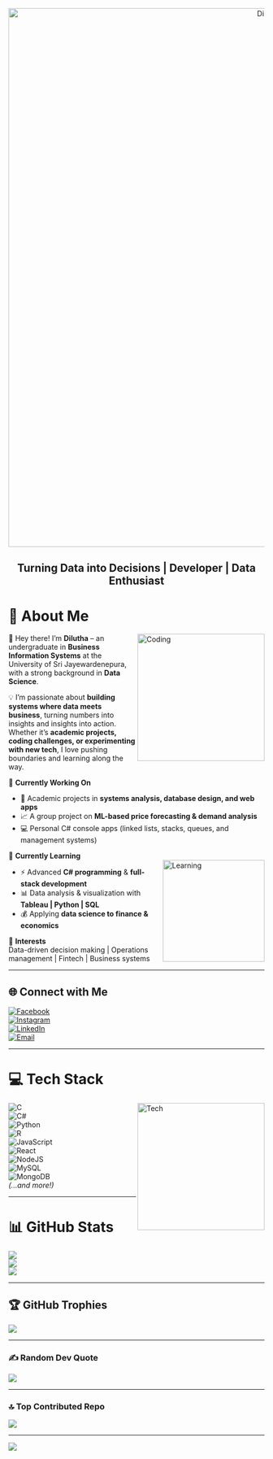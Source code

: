 <p align="center">
  <img src="https://media.giphy.com/media/3oEjI6SIIHBdRxXI40/giphy.gif" alt="Dilutha Banner" width="1060"/>
</p>
<h2 align="center">Turning Data into Decisions | Developer | Data Enthusiast</h2>

# 💫 About Me  
<img align="right" alt="Coding" width="250" src="https://media.giphy.com/media/qgQUggAC3Pfv687qPC/giphy.gif">  

👋 Hey there! I’m **Dilutha** – an undergraduate in **Business Information Systems** at the University of Sri Jayewardenepura, with a strong background in **Data Science**.  

💡 I’m passionate about **building systems where data meets business**, turning numbers into insights and insights into action. Whether it’s **academic projects, coding challenges, or experimenting with new tech**, I love pushing boundaries and learning along the way.  

🔭 **Currently Working On**  
- 🏫 Academic projects in **systems analysis, database design, and web apps**  
- 📈 A group project on **ML-based price forecasting & demand analysis**  
- 💻 Personal C# console apps (linked lists, stacks, queues, and management systems)  

🌱 **Currently Learning**  
<img align="right" alt="Learning" width="200" src="https://media.giphy.com/media/LMcB8XospGZO8UQq87/giphy.gif">  

- ⚡ Advanced **C# programming** & **full-stack development**  
- 📊 Data analysis & visualization with **Tableau | Python | SQL**  
- 💰 Applying **data science to finance & economics**  

🎯 **Interests**  
Data-driven decision making | Operations management | Fintech | Business systems  

---

## 🌐 Connect with Me  
[![Facebook](https://img.shields.io/badge/Facebook-%231877F2.svg?logo=Facebook&logoColor=white)](https://facebook.com/DiluthaWeerasingha)  
[![Instagram](https://img.shields.io/badge/Instagram-%23E4405F.svg?logo=Instagram&logoColor=white)](https://instagram.com/DiluthaWeerasingha)  
[![LinkedIn](https://img.shields.io/badge/LinkedIn-%230077B5.svg?logo=linkedin&logoColor=white)](https://linkedin.com/in/DiluthaWeerasingha)  
[![Email](https://img.shields.io/badge/Email-D14836?logo=gmail&logoColor=white)](mailto:diluthaweerasingha@gmail.com)  

---

# 💻 Tech Stack  
<img align="right" alt="Tech" width="250" src="https://media.giphy.com/media/Y4ak9Ki2GZCbJxAnJD/giphy.gif">  

![C](https://img.shields.io/badge/c-%2300599C.svg?style=flat&logo=c&logoColor=white)  
![C#](https://img.shields.io/badge/c%23-%23239120.svg?style=flat&logo=csharp&logoColor=white)  
![Python](https://img.shields.io/badge/python-3670A0?style=flat&logo=python&logoColor=ffdd54)  
![R](https://img.shields.io/badge/r-%23276DC3.svg?style=flat&logo=r&logoColor=white)  
![JavaScript](https://img.shields.io/badge/javascript-%23323330.svg?style=flat&logo=javascript&logoColor=%23F7DF1E)  
![React](https://img.shields.io/badge/react-%2320232a.svg?style=flat&logo=react&logoColor=%2361DAFB)  
![NodeJS](https://img.shields.io/badge/node.js-6DA55F?style=flat&logo=node.js&logoColor=white)  
![MySQL](https://img.shields.io/badge/mysql-4479A1.svg?style=flat&logo=mysql&logoColor=white)  
![MongoDB](https://img.shields.io/badge/MongoDB-%234ea94b.svg?style=flat&logo=mongodb&logoColor=white)  
*(...and more!)*  

---

# 📊 GitHub Stats  
![](https://github-readme-stats.vercel.app/api?username=dilutha&theme=merko&hide_border=false&include_all_commits=true&count_private=false)  
![](https://nirzak-streak-stats.vercel.app/?user=dilutha&theme=merko&hide_border=false)  
![](https://github-readme-stats.vercel.app/api/top-langs/?username=dilutha&theme=merko&hide_border=false&include_all_commits=true&count_private=false&layout=compact)  

---

## 🏆 GitHub Trophies  
![](https://github-profile-trophy.vercel.app/?username=dilutha&theme=gruvbox&no-frame=false&no-bg=false&margin-w=4)  

---

### ✍️ Random Dev Quote  
![](https://quotes-github-readme.vercel.app/api?type=horizontal&theme=merko)  

---

### 🔝 Top Contributed Repo  
![](https://github-contributor-stats.vercel.app/api?username=dilutha&limit=5&theme=merko&combine_all_yearly_contributions=true)  

---

[![](https://visitcount.itsvg.in/api?id=dilutha&icon=1&color=2)](https://visitcount.itsvg.in)  

<!-- Proudly created with GPRM ( https://gprm.itsvg.in ) -->
